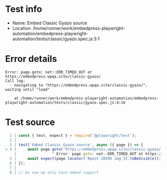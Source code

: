 # Test info

- Name: Embed Classic Gyazo source
- Location: /home/runner/work/embedpress-playwright-automation/embedpress-playwright-automation/tests/classic/gyazo.spec.js:3:1

# Error details

```
Error: page.goto: net::ERR_TIMED_OUT at https://embedpress.wpqa.site/classic-gyazo/
Call log:
  - navigating to "https://embedpress.wpqa.site/classic-gyazo/", waiting until "load"

    at /home/runner/work/embedpress-playwright-automation/embedpress-playwright-automation/tests/classic/gyazo.spec.js:4:16
```

# Test source

```ts
  1 | const { test, expect } = require('@playwright/test');
  2 |
  3 | test('Embed Classic Gyazo source', async ({ page }) => {
> 4 |     await page.goto('https://embedpress.wpqa.site/classic-gyazo/');
    |                ^ Error: page.goto: net::ERR_TIMED_OUT at https://embedpress.wpqa.site/classic-gyazo/
  5 |     await expect(page.locator('#post-10595 img')).toBeVisible();
  6 | });
  7 |
  8 | // As now we only have embed support 
```